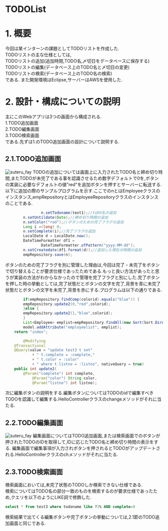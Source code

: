 TODOList
====
# 1. 概要
今回は某インターンの課題としてTODOリストを作成した.<br>
TODOリストの主な仕様としては,<br>
TODOリストの追加(追加時間,TODO名,〆切日をデータベースに保存する)<br>
TODOリストの編集(データベース上のTODO名と〆切日の変更)<br>
TODOリストの検索(データベース上のTODO名の検索)<br>
である.
また開発環境はEclipse,サーバーはAWSを使用した.
# 2. 設計・構成についての説明
主にこのWebアプリは3つの画面から構成される.<br>
1.TODO追加画面<br>
2.TODO編集画面<br>
3.TODO検索画面<br>
である.先ずは1.のTODO追加画面の設計について説明する.<br>
## 2.1.TODO追加画面
![suteru_fay](https://user-images.githubusercontent.com/52820882/62184351-ae2b8780-b398-11e9-8c2a-b372d3467e81.png)
TODOの追加については画面上に入力されたTODO名と締め切り時間,またTODOが未完了である事を認識させるため数字デフォルトで0を,ボタンの実装に必要なデフォルトの値"red"を追加ボタンを押すとサーバーに転送する.以下に追加の際のサンプルプログラムを示す.ここでのnとはEmployeeクラスのインスタンス,empRepositoryとはEmployeeRepositoryクラスのインスタンスのことである.
```java:HelloController.java
                n.setTodoname(text1);//toDO名の追加
		n.setUntildate(Date);//締め切り時間の追加
		n.setColor("red");//ボタンのための完了フラグの追加
		Long i =(long) 0;
		n.setComplete(i);//完了フラグの追加
		LocalDate d = LocalDate.now();
		DateTimeFormatter df1 = 
				DateTimeFormatter.ofPattern("yyyy-MM-dd");
		n.setCreatedate(df1.format(d));//追加した現在の時間の追加
		empRepository.save(n);
```
ボタンのための完了フラグを別に管理した理由は,今回は完了・未完了をボタンで切り替えることが要求仕様であったためである.もっと良い方法があったと思うが実装の方法がわからなかったので管理を完了フラグと別にした.完了ボタンを押した時の挙動としては,完了状態だとボタンの文字を完了,背景を青に未完了状態だとボタンの文字を未完了,背景を赤にする.プログラムは以下の通りである.
```java:HelloController.java
    	if(empRepository.findComp(colorid).equals("blue")) {
    	empRepository.update2(0,"red",colorid);
    	}else {
    	empRepository.update2(1,"blue",colorid);
    	}
    	List<Employee> emplist=empRepository.findAll(new Sort(Sort.Direction.DESC,"id"));
        model.addAttribute("employeelist", emplist);
	return "index";
```
```java:EmployeeRepository.java
    	@Modifying
	@Transactional
	@Query(value = "update test3 t set"
			+ " t.complete = :complete,"
			+ " t.color = :color"
			+ " where t.listno = :listno", nativeQuery = true)
	public int update2(
		@Param("complete") int complete,
    		@Param("color") String color,
    		@Param("listno") int listno);
```
次に編集ボタンの説明をする.編集ボタンについてはTODOのidで編集すべきTODOを認識して編集する.HelloControllerクラスのchangeメソッドがそれに当たる.
## 2.2.TODO編集画面
![suteru_fay](https://user-images.githubusercontent.com/52820882/62186244-817b6e00-b3a0-11e9-9537-f6d2c4c8a5e7.png)
編集画面についてはTODO追加画面,または検索画面でのボタンが押されたTODOのIDを取得して,IDに応じたTODO名と締め切り時間の表示をする.
編集画面で編集事項が入力されボタンを押されるとTODOがアップデートされる.HelloControllerクラスのchメソッドがそれに当たる.
## 2.3.TODO検索画面
検索画面においては,未完了状態のTODOしか検索できない仕様である.<br>
検索についてはTODO名の部分一致のものを検索するのが要求仕様であったため,クエリを以下のようにLIKE詞で修飾した.<br>
```mysql:sample.sql
select * from test3 where todoname like ?1% AND complete=0
```
検索結果で出てくる編集ボタンや完了ボタンの挙動については,2.1節のTODO追加画面と同じである.
